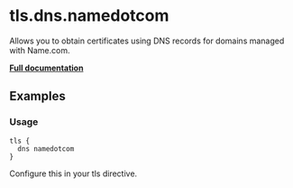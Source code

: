 # tls.dns.namedotcom

Allows you to obtain certificates using DNS records for domains managed with Name.com.

**[Full documentation](https://github.com/tmpim/dnsproviders/blob/master/README.md)**

## Examples

### Usage

``` casketfile
tls {
  dns namedotcom
}
```

Configure this in your tls directive.

